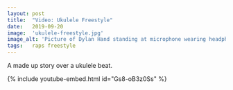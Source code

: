 ```yaml
---
layout: post
title:  "Video: Ukulele Freestyle"
date:   2019-09-20
image:  'ukulele-freestyle.jpg'
image_alt: 'Picture of Dylan Hand standing at microphone wearing headphones'
tags:   raps freestyle
---
```


A made up story over a ukulele beat.

{% include youtube-embed.html id="Gs8-oB3z0Ss" %}
